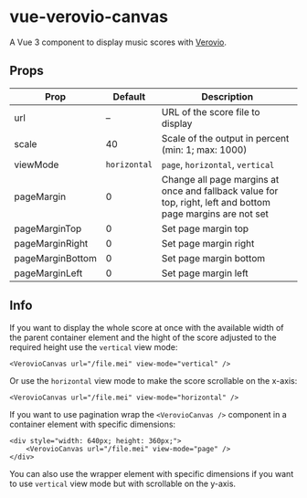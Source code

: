 # vue-verovio-canvas

A Vue 3 component to display music scores with [Verovio](https://www.verovio.org/index.xhtml).

## Props

| Prop             | Default      | Description                                        |
|------------------|--------------|----------------------------------------------------|
| url              | –            | URL of the score file to display                   |
| scale            | 40           | Scale of the output in percent (min: 1; max: 1000) |
| viewMode         | `horizontal` | `page`, `horizontal`, `vertical`                   |
| pageMargin       | 0            | Change all page margins at once and fallback value for top, right, left and bottom page margins are not set                    |
| pageMarginTop    | 0            | Set page margin top                                |
| pageMarginRight  | 0            | Set page margin right                              |
| pageMarginBottom | 0            | Set page margin bottom                             |
| pageMarginLeft   | 0            | Set page margin left                               |


## Info

If you want to display the whole score at once with the available width of the
parent container element and the hight of the score adjusted to the required
height use the `vertical` view mode:

```
<VerovioCanvas url="/file.mei" view-mode="vertical" />
```

Or use the `horizontal` view mode to make the score scrollable on the x-axis:

```
<VerovioCanvas url="/file.mei" view-mode="horizontal" />
```

If you want to use pagination wrap the `<VerovioCanvas />` component in a
container element with specific dimensions:

```
<div style="width: 640px; height: 360px;">
    <VerovioCanvas url="/file.mei" view-mode="page" />
</div>
```

You can also use the wrapper element with specific dimensions if you want to use
`vertical` view mode but with scrollable on the y-axis.
